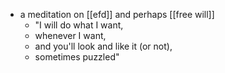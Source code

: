 - a meditation on [[efd]] and perhaps [[free will]]
	- "I will do what I want,
	- whenever I want,
	- and you'll look and like it (or not),
	- sometimes puzzled"